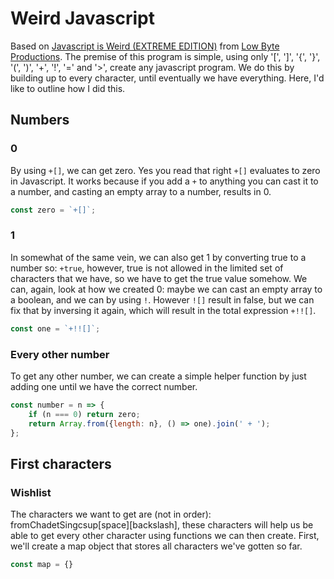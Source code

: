 # Weird Javascript

Based on [Javascript is Weird (EXTREME EDITION)](https://www.youtube.com/watch?v=sRWE5tnaxlI) from [Low Byte Productions](https://www.youtube.com/watch?v=sRWE5tnaxlI).
The premise of this program is simple, using only '[', ']', '{', '}', '(', ')', '+', '!', '=' and '>', create any javascript program. We do this by building up to every character, until eventually we have everything. Here, I'd like to outline how I did this.

## Numbers

### 0

By using `+[]`, we can get zero. Yes you read that right `+[]` evaluates to zero in Javascript. It works because if you add a `+` to anything you can cast it to a number, and casting an empty array to a number, results in 0.

```javascript
const zero = `+[]`;
```

### 1

In somewhat of the same vein, we can also get 1 by converting true to a number so: `+true`, however, true is not allowed in the limited set of characters that we have, so we have to get the true value somehow. We can, again, look at how we created 0: maybe we can cast an empty array to a boolean, and we can by using `!`. However `![]` result in false, but we can fix that by inversing it again, which will result in the total expression `+!![]`.

```javascript
const one = `+!![]`;
```

### Every other number

To get any other number, we can create a simple helper function by just adding one until we have the correct number.

```javascript
const number = n => {
    if (n === 0) return zero;
    return Array.from({length: n}, () => one).join(' + ');
};
```

## First characters

### Wishlist

The characters we want to get are (not in order): fromChadetSingcsup\[space][backslash], these characters will help us be able to get every other character using functions we can then create.
First, we'll create a map object that stores all characters we've gotten so far.

```javascript
const map = {}
```
